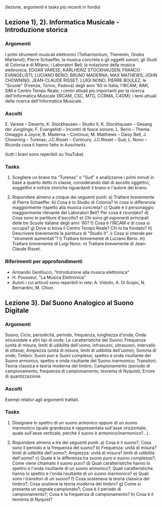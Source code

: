 (lezione, argomenti e tasks più recenti in fondo)

## Lezione 1), 2). Informatica Musicale - Introduzione storica


### Argomenti

I primi strumenti musicali elettronici (Telharmonium, Theremin, Ondes Martenot); Pierre Schaeffer, la musica concreta e gli oggetti sonori; gli Studi di Colonia e di Milano; i Laboratori Bell; la notazione della musica elettronica; EDGAR VARESE; KARLHEINZ STOCKHAUSEN; FRANCO EVANGELISTI; LUCIANO BERIO; BRUNO MADERNA; MAX MATHEWS; JOHN CHOWNING; JEAN-CLAUDE RISSET; LUIGI NONO; PIERRE BOULEZ; le "Scuole" (Firenze, Torino, Padova) degli anni '60 in Italia; l'IRCAM; AIMI, SIM e Centro Tempo Reale; i centri attuali più importanti per la ricerca dell'Informatica Musicale (IRCAM, CSC, MTG, CCRMA, C4DM); i temi attuali della ricerca dell'Informatica Musicale.


### Ascolti

E. Varese – Deserts; K. Stockhausen – Studio II; K. Stockhausen – Gesang der Junglinge; F. Evangelisti – Incontri di fasce sonore; L. Berio – Thema. Omaggio a Joyce; B. Maderna – Continuo; M. Matthews – Daisy Bell; J. Chowning – Turenas; J.C.Risset – Contours; J.C.Risset – Sud; L. Nono – Ricorda cosa ti hanno fatto in Auschwitz.

(tutti i brani sono reperibili su YouTube)


### Tasks

1) Scegliere un brano tra "Turenas" o "Sud" e analizzarne i primi minuti in base a quanto detto in classe, considerando dati di ascolto oggettivi, soggettivi e notizie storiche riguardanti il brano e l'autore del brano.

2) Rispondere almeno a cinque dei seguenti punti: a) Trattare brevemente di Pierre Schaeffer. b) Cosa è lo Studio di Colonia? In cosa si differenzia maggiormente rispetto alla musica concreta? c) Quale è il personaggio maggiormente rilevante dei Laboratori Bell? Per cosa è ricordato? d) Cosa sono le partiture d'ascolto? e) Chi sono gli esponenti principali delle tre Scuole italiane degli anni '60? f) Cosa è l'IRCAM e di cosa si occupa? g) Dove si trova il Centro Tempo Reale? Chi lo ha fondato? h) Descrivere brevemente la partitura di "Studio II". i) Cosa si intende per "strumenti aumentati"? l) Trattare brevemente di Luciano Berio. m) Trattare brevemente di Luigi Nono. n) Trattare brevemente di Jean-Claude Risset.


### Riferimenti per approfondimenti

- Armando Gentilucci, "Introduzione alla musica elettronica"
- H. Pousseur, "La Musica Elettronica"
- Autori i cui articoli sono reperibili in rete: A. Vidolin, A. Di Scipio, N. Bernardini, M. Chion.



## Lezione 3). Dal Suono Analogico al Suono Digitale


### Argomenti

Suono; Ciclo, periodicità, periodo, frequenza, lunghezza d'onda; Onda sinusoidale e altri tipi di onde; Le caratteristiche del Suono; Frequenza (unità di misura, limiti di udibilità dell'uomo, infrasuoni, ultrasuoni, intervallo di ottava); Ampiezza (unità di misura, limiti di udibilità dell'uomo); Somma di onde; Timbro: Suoni puri e Suoni complessi, spettro e onda risultante del Suono armonico, spettro e onda risultante del Suono inarmonico; Transitori; Teoria classica e teoria moderna del timbro; Campionamento (periodo di campionamento, frequenza di campionamento, teorema di Nyquist); Errore di quantizzazione.


### Ascolti

Esempi relativi agli argomenti trattati.


### Tasks

1) Disegnare lo spettro di un suono armonico oppure di un suono inarmonico (quale grandezza è rappresentata sull'asse orizzontale, quale sull'asse verticale, perchè il suono è armonico/inarmonico?...).

2) Rispondere almeno a tre dei seguenti punti: a) Cosa è il suono?; Cosa sono il periodo e la frequenza del suono? b) Frequenza: unità di misura? limiti di udibilità dell'uomo?; Ampiezza: unità di misura? limiti di udibilità dell'uomo? c) Quale è la differenza tra suono puro e suono complesso?; Come viene chiamato il suono puro? d) Quali caratteristiche hanno lo spettro e l'onda risultante di un suono armonico?; Quali caratteristiche hanno lo spettro e l'onda risultante di un suono inarmonico? e) Quali sono i transitori di un suono? f) Cosa sosteneva la teoria classica del timbro?; Cosa sostiene la teoria moderna del timbro? g) Come si presenta un segnale campionato?; Cosa è il periodo di campionamento?; Cosa è la frequenza di campionamento? h) Cosa è il teorema di Nyquist?

